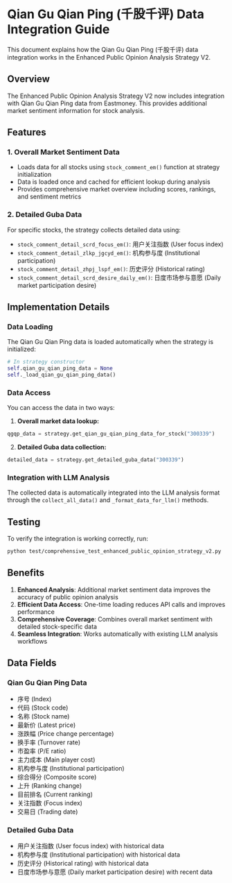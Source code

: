 # Qian Gu Qian Ping (千股千评) Data Integration Guide

This document explains how the Qian Gu Qian Ping (千股千评) data integration works in the Enhanced Public Opinion Analysis Strategy V2.

## Overview

The Enhanced Public Opinion Analysis Strategy V2 now includes integration with Qian Gu Qian Ping data from Eastmoney. This provides additional market sentiment information for stock analysis.

## Features

### 1. Overall Market Sentiment Data
- Loads data for all stocks using `stock_comment_em()` function at strategy initialization
- Data is loaded once and cached for efficient lookup during analysis
- Provides comprehensive market overview including scores, rankings, and sentiment metrics

### 2. Detailed Guba Data
For specific stocks, the strategy collects detailed data using:
- `stock_comment_detail_scrd_focus_em()`: 用户关注指数 (User focus index)
- `stock_comment_detail_zlkp_jgcyd_em()`: 机构参与度 (Institutional participation)
- `stock_comment_detail_zhpj_lspf_em()`: 历史评分 (Historical rating)
- `stock_comment_detail_scrd_desire_daily_em()`: 日度市场参与意愿 (Daily market participation desire)

## Implementation Details

### Data Loading
The Qian Gu Qian Ping data is loaded automatically when the strategy is initialized:

```python
# In strategy constructor
self.qian_gu_qian_ping_data = None
self._load_qian_gu_qian_ping_data()
```

### Data Access
You can access the data in two ways:

1. **Overall market data lookup:**
```python
qgqp_data = strategy.get_qian_gu_qian_ping_data_for_stock("300339")
```

2. **Detailed Guba data collection:**
```python
detailed_data = strategy.get_detailed_guba_data("300339")
```

### Integration with LLM Analysis
The collected data is automatically integrated into the LLM analysis format through the `collect_all_data()` and `_format_data_for_llm()` methods.

## Testing

To verify the integration is working correctly, run:

```bash
python test/comprehensive_test_enhanced_public_opinion_strategy_v2.py
```

## Benefits

1. **Enhanced Analysis**: Additional market sentiment data improves the accuracy of public opinion analysis
2. **Efficient Data Access**: One-time loading reduces API calls and improves performance
3. **Comprehensive Coverage**: Combines overall market sentiment with detailed stock-specific data
4. **Seamless Integration**: Works automatically with existing LLM analysis workflows

## Data Fields

### Qian Gu Qian Ping Data
- 序号 (Index)
- 代码 (Stock code)
- 名称 (Stock name)
- 最新价 (Latest price)
- 涨跌幅 (Price change percentage)
- 换手率 (Turnover rate)
- 市盈率 (P/E ratio)
- 主力成本 (Main player cost)
- 机构参与度 (Institutional participation)
- 综合得分 (Composite score)
- 上升 (Ranking change)
- 目前排名 (Current ranking)
- 关注指数 (Focus index)
- 交易日 (Trading date)

### Detailed Guba Data
- 用户关注指数 (User focus index) with historical data
- 机构参与度 (Institutional participation) with historical data
- 历史评分 (Historical rating) with historical data
- 日度市场参与意愿 (Daily market participation desire) with recent data

